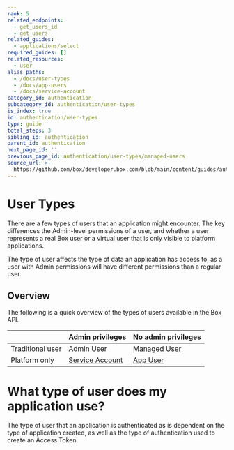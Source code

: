 ```yaml
---
rank: 5
related_endpoints:
  - get_users_id
  - get_users
related_guides:
  - applications/select
required_guides: []
related_resources:
  - user
alias_paths:
  - /docs/user-types
  - /docs/app-users
  - /docs/service-account
category_id: authentication
subcategory_id: authentication/user-types
is_index: true
id: authentication/user-types
type: guide
total_steps: 3
sibling_id: authentication
parent_id: authentication
next_page_id: ''
previous_page_id: authentication/user-types/managed-users
source_url: >-
  https://github.com/box/developer.box.com/blob/main/content/guides/authentication/user-types/index.md
---
```

# User Types

There are a few types of users that an application might encounter. The key
differences the Admin-level permissions of a user, and whether a user represents
a real Box user or a virtual user that is only visible to platform applications.

The type of user affects the type of data an application has access to, as a
user with Admin permissions will have different permissions than a regular user.

## Overview

<!-- markdownlint-disable line-length -->

The following is a quick overview of the types of users available in the Box API.

|                  | Admin privileges                   | No admin privileges         |
| ---------------- | ---------------------------------- | --------------------------- |
| Traditional user |  Admin User                        | [Managed User][managed-user]|
| Platform only    | [Service Account][service-account] | [App User][app-user]        |

<!-- markdownlint-enable line-length -->

<Message>

# What type of user does my application use?

The type of user that an application is authenticated as is dependent on the
type of application created, as well as the type of authentication used to
create an Access Token.

</Message>

[service-account]: guide://authentication/user-types/service-account/
[managed-user]: guide://authentication/user-types/managed-users
[app-user]: guide://authentication/user-types/app-users